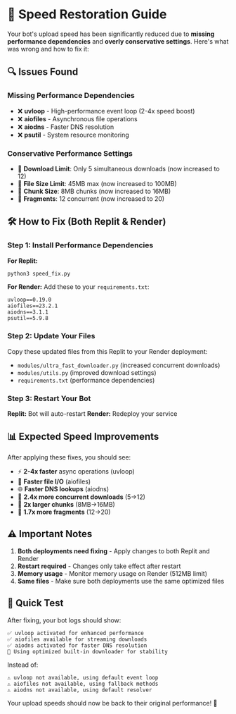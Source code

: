 # 🚀 Speed Restoration Guide

Your bot's upload speed has been significantly reduced due to **missing performance dependencies** and **overly conservative settings**. Here's what was wrong and how to fix it:

## 🔍 Issues Found

### Missing Performance Dependencies
- ❌ **uvloop** - High-performance event loop (2-4x speed boost)
- ❌ **aiofiles** - Asynchronous file operations  
- ❌ **aiodns** - Faster DNS resolution
- ❌ **psutil** - System resource monitoring

### Conservative Performance Settings
- 🐌 **Download Limit**: Only 5 simultaneous downloads (now increased to 12)
- 🐌 **File Size Limit**: 45MB max (now increased to 100MB)
- 🐌 **Chunk Size**: 8MB chunks (now increased to 16MB)
- 🐌 **Fragments**: 12 concurrent (now increased to 20)

## 🛠️ How to Fix (Both Replit & Render)

### Step 1: Install Performance Dependencies

**For Replit:**
```bash
python3 speed_fix.py
```

**For Render:**
Add these to your `requirements.txt`:
```
uvloop==0.19.0
aiofiles==23.2.1  
aiodns==3.1.1
psutil==5.9.8
```

### Step 2: Update Your Files

Copy these updated files from this Replit to your Render deployment:
- `modules/ultra_fast_downloader.py` (increased concurrent downloads)
- `modules/utils.py` (improved download settings)
- `requirements.txt` (performance dependencies)

### Step 3: Restart Your Bot

**Replit:** Bot will auto-restart
**Render:** Redeploy your service

## 📊 Expected Speed Improvements

After applying these fixes, you should see:
- ⚡ **2-4x faster** async operations (uvloop)
- 📁 **Faster file I/O** (aiofiles)
- 🌐 **Faster DNS lookups** (aiodns)
- 🔄 **2.4x more concurrent downloads** (5→12)
- 💾 **2x larger chunks** (8MB→16MB)
- 🧩 **1.7x more fragments** (12→20)

## ⚠️ Important Notes

1. **Both deployments need fixing** - Apply changes to both Replit and Render
2. **Restart required** - Changes only take effect after restart
3. **Memory usage** - Monitor memory usage on Render (512MB limit)
4. **Same files** - Make sure both deployments use the same optimized files

## 🔧 Quick Test

After fixing, your bot logs should show:
```
✅ uvloop activated for enhanced performance
✅ aiofiles available for streaming downloads  
✅ aiodns activated for faster DNS resolution
🚀 Using optimized built-in downloader for stability
```

Instead of:
```
⚠️ uvloop not available, using default event loop
⚠️ aiofiles not available, using fallback methods
⚠️ aiodns not available, using default resolver
```

Your upload speeds should now be back to their original performance! 🎉